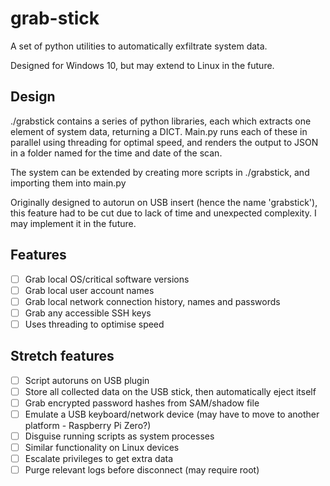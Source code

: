 # grab-stick
A set of python utilities to automatically exfiltrate system data.

Designed for Windows 10, but may extend to Linux in the future.

## Design
./grabstick contains a series of python libraries, each which extracts one element of system data, returning a DICT.
Main.py runs each of these in parallel using threading for optimal speed, and renders the output to JSON in a
folder named for the time and date of the scan.

The system can be extended by creating more scripts in ./grabstick, and importing them into main.py

Originally designed to autorun on USB insert (hence the name 'grabstick'), this feature had to be cut due to lack of
time and unexpected complexity. I may implement it in the future.

## Features
- [ ] Grab local OS/critical software versions
- [ ] Grab local user account names
- [ ] Grab local network connection history, names and passwords
- [ ] Grab any accessible SSH keys
- [ ] Uses threading to optimise speed

## Stretch features
- [ ] Script autoruns on USB plugin
- [ ] Store all collected data on the USB stick, then automatically eject itself
- [ ] Grab encrypted password hashes from SAM/shadow file
- [ ] Emulate a USB keyboard/network device (may have to move to another platform - Raspberry Pi Zero?)
- [ ] Disguise running scripts as system processes
- [ ] Similar functionality on Linux devices
- [ ] Escalate privileges to get extra data
- [ ] Purge relevant logs before disconnect (may require root)
